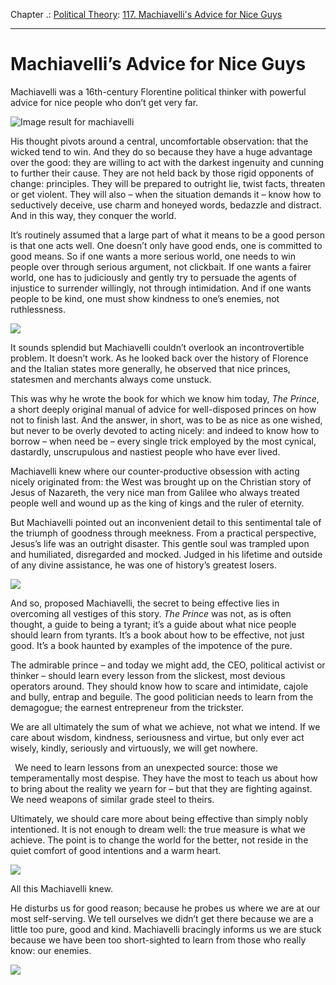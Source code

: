 Chapter .: [Political Theory](https://www.theschooloflife.com/thebookoflife/category/leisure/political-theory/): [117. Machiavelli's Advice for Nice Guys](https://www.theschooloflife.com/thebookoflife/machiavellis-advice-for-nice-guys/)

* * *

# Machiavelli’s Advice for Nice Guys

Machiavelli was a 16th-century Florentine political thinker with powerful advice for nice people who don’t get very far.

![Image result for machiavelli](https://images.jacobinmag.com/2013/06/machiavelli.jpg)

His thought pivots around a central, uncomfortable observation: that the wicked tend to win. And they do so because they have a huge advantage over the good: they are willing to act with the darkest ingenuity and cunning to further their cause. They are not held back by those rigid opponents of change: principles. They will be prepared to outright lie, twist facts, threaten or get violent. They will also – when the situation demands it – know how to seductively deceive, use charm and honeyed words, bedazzle and distract. And in this way, they conquer the world.

It’s routinely assumed that a large part of what it means to be a good person is that one acts well. One doesn’t only have good ends, one is committed to good means. So if one wants a more serious world, one needs to win people over through serious argument, not clickbait. If one wants a fairer world, one has to judiciously and gently try to persuade the agents of injustice to surrender willingly, not through intimidation. And if one wants people to be kind, one must show kindness to one’s enemies, not ruthlessness.

![](http://www.planetware.com/photos-large/I/palazzo-medici-riccardi.jpg)

It sounds splendid but Machiavelli couldn’t overlook an incontrovertible problem. It doesn’t work. As he looked back over the history of Florence and the Italian states more generally, he observed that nice princes, statesmen and merchants always come unstuck.

This was why he wrote the book for which we know him today, _The Prince_, a short deeply original&nbsp;manual of advice for well-disposed princes on how not to finish last. And the answer, in short, was to be as nice as one wished, but never to be overly devoted to acting nicely: and indeed to know how to borrow – when need be – every single trick employed by the most cynical, dastardly, unscrupulous and nastiest people who have ever lived.

Machiavelli knew where our counter-productive obsession with acting nicely originated from: the West was brought up on the Christian story of Jesus of Nazareth, the very nice man from Galilee who always treated people well and wound up as the king of kings and the ruler of eternity.

But Machiavelli pointed out an inconvenient detail to this sentimental tale of the triumph of goodness through meekness. From a practical perspective, Jesus’s life was an outright disaster. This gentle soul was trampled upon and humiliated, disregarded and mocked. Judged in his lifetime and outside of any divine assistance, he was one of history’s greatest losers.

![](http://www.metmuseum.org/toah/images/h5/h5_2006.409.jpg)

And so, proposed Machiavelli, the secret&nbsp;to being effective lies in overcoming all vestiges of this story. _The Prince_ was not, as is often thought, a guide to being a tyrant; it’s a guide about what nice people should learn from tyrants. It’s a book about how to be effective, not just good. It’s a book haunted by examples of the impotence of the pure.

The admirable prince – and today we might add, the CEO, political activist or thinker – should learn every lesson from the slickest, most devious operators around. They should know how to scare and intimidate, cajole and bully, entrap and beguile. The good politician needs to learn from the demagogue; the earnest entrepreneur from the trickster.

We are all ultimately the sum of what we achieve, not what we intend. If we care about wisdom, kindness, seriousness and virtue, but only ever act wisely, kindly, seriously and virtuously, we will get nowhere.

**&nbsp;** We need to learn lessons from an unexpected source: those we temperamentally most despise. They have the most to teach us about how to bring about the reality we yearn for – but that they are fighting against. We need weapons of similar grade steel to theirs.

Ultimately, we should care more about being effective than simply nobly intentioned. It is not enough to dream well: the true measure is what we achieve. The point is to change the world for the better, not reside in the quiet comfort of good intentions and a warm heart.

![](http://www.florentinermuseen.com/foto/Palazzo%20medici%20riccardi/image/palg.jpg)

All this Machiavelli knew.

He disturbs us for good reason; because he probes us where we are at our most self-serving. We tell ourselves we didn’t get there because we are a little too pure, good and kind. Machiavelli bracingly informs us we are stuck because we have been too short-sighted to learn from those who really know: our enemies.

[![](https://img.youtube.com/vi/GTQlnmWCPgA/0.jpg)](https://www.youtube.com/embed/GTQlnmWCPgA '')
